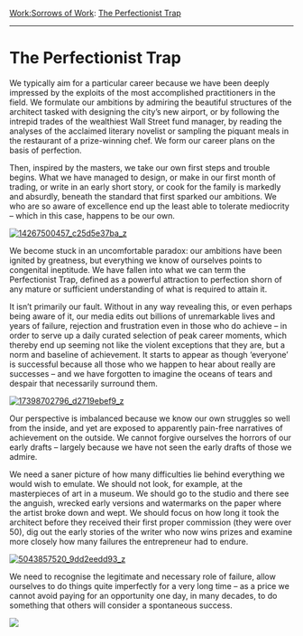 [Work:](https://www.theschooloflife.com/thebookoflife/category/work/)[Sorrows of Work](https://www.theschooloflife.com/thebookoflife/category/work/sorrows-of-work/): [The Perfectionist Trap](https://www.theschooloflife.com/thebookoflife/the-perfectionist-trap/)

* * *

# The Perfectionist Trap

We typically aim for a particular career because we have been deeply impressed by the exploits of the most accomplished practitioners in the field. We formulate our ambitions by admiring the beautiful structures of the architect tasked with designing the city’s new airport, or by following the intrepid trades of the wealthiest Wall Street fund manager, by reading the analyses of the acclaimed literary novelist or sampling the piquant meals in the restaurant of a prize-winning chef. We form our career plans on the basis of perfection.

Then, inspired by the masters, we take our own first steps and trouble begins. What we have managed to design, or make in our first month of trading, or write in an early short story, or cook for the family is markedly and absurdly, beneath the standard that first sparked our ambitions. We who are so aware of excellence end up the least able to tolerate mediocrity – which in this case, happens to be our own.

[![14267500457_c25d5e37ba_z](https://www.theschooloflife.com/thebookoflife/wp-content/uploads/2016/05/14267500457_c25d5e37ba_z.jpg)](http://www.thebookoflife.org/wp-content/uploads/2016/05/14267500457_c25d5e37ba_z.jpg)

We become stuck in an uncomfortable paradox: our ambitions have been ignited by greatness, but everything we know of ourselves points to congenital ineptitude. We have fallen into what we can term the Perfectionist Trap, defined as a powerful attraction to perfection shorn of any mature or sufficient understanding of what is required to attain it.

It isn’t primarily our fault. Without in any way revealing this, or even perhaps being aware of it, our media edits out billions of unremarkable lives and years of failure, rejection and frustration even in those who do achieve – in order to serve up a daily curated selection of peak career moments, which thereby end up seeming not like the violent exceptions that they are, but a norm and baseline of achievement. It starts to appear as though ‘everyone’ is successful because all those who we happen to hear about really are successes – and we have forgotten to imagine the oceans of tears and despair that necessarily surround them.

[![17398702796_d2719ebef9_z](https://www.theschooloflife.com/thebookoflife/wp-content/uploads/2016/05/17398702796_d2719ebef9_z1.jpg)](http://www.thebookoflife.org/wp-content/uploads/2016/05/17398702796_d2719ebef9_z1.jpg)

Our perspective is imbalanced because we know our own struggles so well from the inside, and yet are exposed to apparently pain-free narratives of achievement on the outside. We cannot forgive ourselves the horrors of our early drafts – largely because we have not seen the early drafts of those we admire.

We need a saner picture of how many difficulties lie behind everything we would wish to emulate. We should not look, for example, at the masterpieces of art in a museum. We should go to the studio and there see the anguish, wrecked early versions and watermarks on the paper where the artist broke down and wept. We should focus on how long it took the architect before they received their first proper commission (they were over 50), dig out the early stories of the writer who now wins prizes and examine more closely how many failures the entrepreneur had to endure.

[![5043857520_9dd2eedd93_z](https://www.theschooloflife.com/thebookoflife/wp-content/uploads/2016/05/5043857520_9dd2eedd93_z.jpg)](http://www.thebookoflife.org/wp-content/uploads/2016/05/5043857520_9dd2eedd93_z.jpg)

We need to recognise the legitimate and necessary role of failure, allow ourselves to do things quite imperfectly for a very long time – as a price we cannot avoid paying for an opportunity one day, in many decades, to do something that others will consider a spontaneous success.

[![](https://img.youtube.com/vi/BY6bGhcnDDs/0.jpg)](https://www.youtube.com/embed/BY6bGhcnDDs '')
